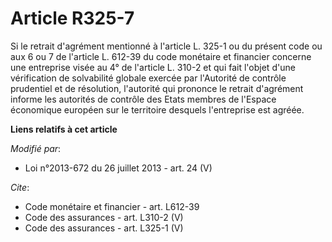 # Article R325-7

Si le retrait d'agrément mentionné à l'article L. 325-1 ou du présent code ou aux 6 ou 7 de l'article L. 612-39 du code
monétaire et financier concerne une entreprise visée au 4° de l'article L. 310-2 et qui fait l'objet d'une vérification de
solvabilité globale exercée par l'Autorité de contrôle prudentiel et de résolution, l'autorité qui prononce le retrait
d'agrément informe les autorités de contrôle des Etats membres de l'Espace économique européen sur le territoire desquels
l'entreprise est agréée.

**Liens relatifs à cet article**

_Modifié par_:

  - Loi n°2013-672 du 26 juillet 2013 - art. 24 (V)

_Cite_:

  - Code monétaire et financier - art. L612-39
  - Code des assurances - art. L310-2 (V)
  - Code des assurances - art. L325-1 (V)

